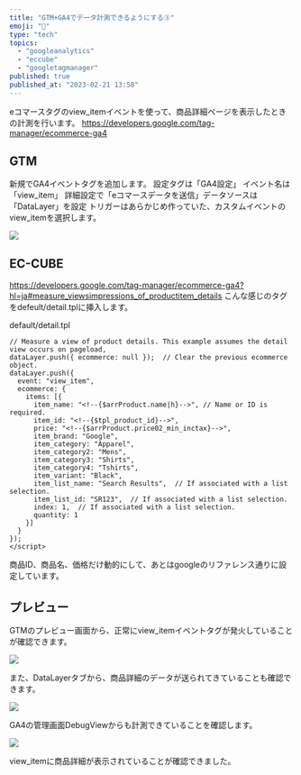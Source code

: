 ```yaml
---
title: "GTM+GA4でデータ計測できるようにする③"
emoji: "📘"
type: "tech"
topics:
  - "googleanalytics"
  - "eccube"
  - "googletagmanager"
published: true
published_at: "2023-02-21 13:58"
---
```


eコマースタグのview_itemイベントを使って、商品詳細ページを表示したときの計測を行います。
https://developers.google.com/tag-manager/ecommerce-ga4

## GTM

新規でGA4イベントタグを追加します。
設定タグは「GA4設定」
イベント名は「view_item」
詳細設定で「eコマースデータを送信」データソースは「DataLayer」を設定
トリガーはあらかじめ作っていた、カスタムイベントのview_itemを選択します。

![](https://storage.googleapis.com/zenn-user-upload/2995b702df4e-20230221.jpg)

## EC-CUBE

https://developers.google.com/tag-manager/ecommerce-ga4?hl=ja#measure_viewsimpressions_of_productitem_details
こんな感じのタグをdefeult/detail.tplに挿入します。

default/detail.tpl

```smarty:default/detail.tpl
// Measure a view of product details. This example assumes the detail view occurs on pageload,
dataLayer.push({ ecommerce: null });  // Clear the previous ecommerce object.
dataLayer.push({
  event: "view_item",
  ecommerce: {
    items: [{
      item_name: "<!--{$arrProduct.name|h}-->", // Name or ID is required.
      item_id: "<!--{$tpl_product_id}-->",
      price: "<!--{$arrProduct.price02_min_inctax}-->",
      item_brand: "Google",
      item_category: "Apparel",
      item_category2: "Mens",
      item_category3: "Shirts",
      item_category4: "Tshirts",
      item_variant: "Black",
      item_list_name: "Search Results",  // If associated with a list selection.
      item_list_id: "SR123",  // If associated with a list selection.
      index: 1,  // If associated with a list selection.
      quantity: 1
    }]
  }
});
</script>

```

商品ID、商品名、価格だけ動的にして、あとはgoogleのリファレンス通りに設定しています。

## プレビュー

GTMのプレビュー画面から、正常にview_itemイベントタグが発火していることが確認できます。

![](https://storage.googleapis.com/zenn-user-upload/3bbce2018ae7-20230221.jpg)

また、DataLayerタブから、商品詳細のデータが送られてきていることも確認できます。

![](https://storage.googleapis.com/zenn-user-upload/1b39f42c395f-20230221.jpg)

GA4の管理画面DebugViewからも計測できていることを確認します。

![](https://storage.googleapis.com/zenn-user-upload/716035eaa755-20230221.jpg)

view_itemに商品詳細が表示されていることが確認できました。
